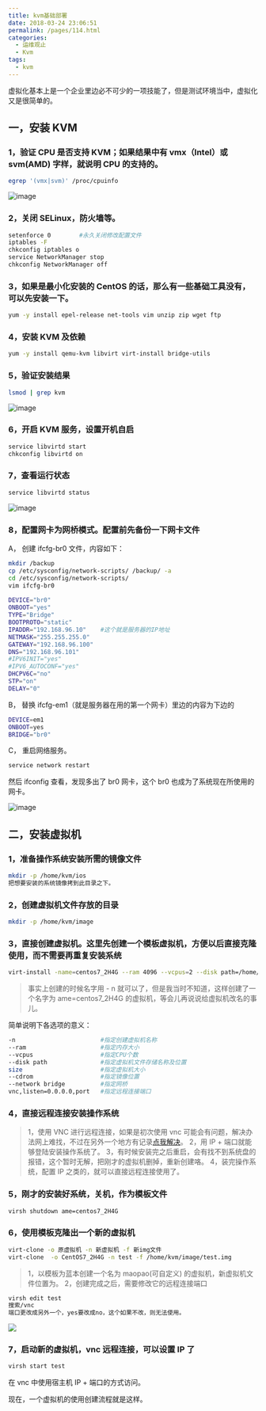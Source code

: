 ```yaml
---
title: kvm基础部署
date: 2018-03-24 23:06:51
permalink: /pages/114.html
categories:
  - 运维观止
  - Kvm
tags:
  - kvm
---
```


虚拟化基本上是一个企业里边必不可少的一项技能了，但是测试环境当中，虚拟化又是很简单的。



## 一，安装 KVM



### 1，验证 CPU 是否支持 KVM；如果结果中有 vmx（Intel）或 svm(AMD) 字样，就说明 CPU 的支持的。



```sh
egrep '(vmx|svm)' /proc/cpuinfo
```





![image](https://tva4.sinaimg.cn/large/008k1Yt0ly1grx858hjzbj30z00emq6d.jpg)





### 2，关闭 SELinux，防火墙等。



```sh
setenforce 0		#永久关闭修改配置文件
iptables -F
chkconfig iptables o
service NetworkManager stop
chkconfig NetworkManager off
```



### 3，如果是最小化安装的 CentOS 的话，那么有一些基础工具没有，可以先安装一下。



```sh
yum -y install epel-release net-tools vim unzip zip wget ftp
```



### 4，安装 KVM 及依赖



```sh
yum -y install qemu-kvm libvirt virt-install bridge-utils
```



### 5，验证安装结果



```sh
lsmod | grep kvm
```





![image](https://tva4.sinaimg.cn/large/008k1Yt0ly1grx85dt7jhj30az02cjr9.jpg)





### 6，开启 KVM 服务，设置开机自启



```sh
service libvirtd start
chkconfig libvirtd on
```



### 7，查看运行状态



```sh
service libvirtd status
```





![image](https://tvax2.sinaimg.cn/large/008k1Yt0ly1grx85kowchj30yw0cu76b.jpg)





### 8，配置网卡为网桥模式。配置前先备份一下网卡文件



A， 创建 ifcfg-br0 文件，内容如下：



```sh
mkdir /backup
cp /etc/sysconfig/network-scripts/ /backup/ -a
cd /etc/sysconfig/network-scripts/
vim ifcfg-br0
 
DEVICE="br0"  
ONBOOT="yes"  
TYPE="Bridge"  
BOOTPROTO="static"  
IPADDR="192.168.96.10"    #这个就是服务器的IP地址
NETMASK="255.255.255.0"  
GATEWAY="192.168.96.100"  
DNS="192.168.96.101"  
#IPV6INIT="yes"  
#IPV6_AUTOCONF="yes"  
DHCPV6C="no"  
STP="on"  
DELAY="0"  
```



B， 替换 ifcfg-em1（就是服务器在用的第一个网卡）里边的内容为下边的



```sh
DEVICE=em1
ONBOOT=yes  
BRIDGE="br0"  
```



C， 重启网络服务。



```sh
service network restart
```



然后 ifconfig 查看，发现多出了 br0 网卡，这个 br0 也成为了系统现在所使用的网卡。





![image](https://tva2.sinaimg.cn/large/008k1Yt0ly1grx85pwkohj30lx0fs0ug.jpg)





## 二，安装虚拟机



### 1，准备操作系统安装所需的镜像文件



```sh
mkdir -p /home/kvm/ios
把想要安装的系统镜像拷到此目录之下。
```



### 2，创建虚拟机文件存放的目录



```sh
mkdir -p /home/kvm/image
```



### 3，直接创建虚拟机。这里先创建一个模板虚拟机，方便以后直接克隆使用，而不需要再重复安装系统



```sh
virt-install -name=centos7_2H4G --ram 4096 --vcpus=2 --disk path=/home/kvm/image/centos7_2H4G.img,size=200 --cdrom /home/kvm/ios/CentOS-7-x86_64-DVD-1611.iso --network bridge=br0 --graphics vnc,listen=0.0.0.0,port=6666,keymap=en_us --accelerate --force  --autostart  
```



> 事实上创建的时候名字用 - n 就可以了，但是我当时不知道，这样创建了一个名字为 ame=centos7_2H4G 的虚拟机，等会儿再说说给虚拟机改名的事儿。



简单说明下各选项的意义：



```sh
-n                        #指定创建虚拟机名称
--ram                     #指定内存大小
--vcpus                   #指定CPU个数
--disk path               #指定虚拟机文件存储名称及位置
size                      #指定虚拟机大小
--cdrom                   #指定镜像位置
--network bridge          #指定网桥
vnc,listen=0.0.0.0,port   #指定远程连接端口
```



### 4，直接远程连接安装操作系统



> 1，使用 VNC 进行远程连接，如果是初次使用 vnc 可能会有问题，解决办法网上难找，不过在另外一个地方有记录[点我解决](http://www.eryajf.net/55.html)。
> 2，用 IP + 端口就能够登陆安装操作系统了。
> 3，有时候安装完之后重启，会有找不到系统盘的报错，这个暂时无解，把刚才的虚拟机删掉，重新创建咯。
> 4，装完操作系统，配置 IP 之类的，就可以直接远程连接使用了。



### 5，刚才的安装好系统，关机，作为模板文件



```sh
virsh shutdown ame=centos7_2H4G
```



### 6，使用模板克隆出一个新的虚拟机



```sh
virt-clone -o 原虚拟机 -n 新虚拟机 -f 新img文件
virt-clone  -o CentOS7_2H4G -n test -f /home/kvm/image/test.img
```



> 1，以模板为蓝本创建一个名为 maopao(可自定义) 的虚拟机，新虚拟机文件位置为。
> 2，创建完成之后，需要修改它的远程连接端口



```sh
virsh edit test
搜索/vnc
端口更改成另外一个，yes要改成no，这个如果不改，则无法使用。
```





![](https://tva4.sinaimg.cn/large/008k1Yt0ly1grx87obiylj30lm06pdgc.jpg)





### 7，启动新的虚拟机，vnc 远程连接，可以设置 IP 了



```sh
virsh start test
```



在 vnc 中使用宿主机 IP + 端口的方式访问。



现在，一个虚拟机的使用创建流程就是这样。
